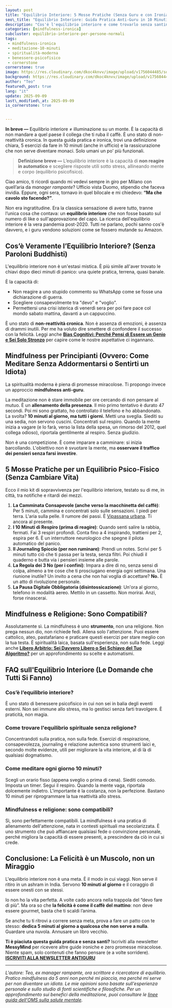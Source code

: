 ```yaml
---
layout: post
title: "Equilibrio Interiore: 5 Mosse Pratiche (Senza Guru e con Ironia)"
seo\_title: "Equilibrio Interiore: Guida Pratica Anti-Guru in 10 Minuti"
description: "Cos'è l'equilibrio interiore e come trovarlo senza santini o slogan: una guida pratica, ironica e senza dogmi per chi ha poco tempo e tanto sarcasmo."
categories: [mindfulness-ironica]
subcluster: equilibrio-interiore-per-persone-normali
tags: 
 - mindfulness-ironica 
 - meditazione-10-minuti 
 - spiritualità-moderna 
 - benessere-psicofisico
 - cornerstone
cornerstone: true
image: https://res.cloudinary.com/dkoc4knvv/image/upload/v1756044485/social\_600\_hbnbdw.jpg
background: https://res.cloudinary.com/dkoc4knvv/image/upload/v1756044484/social\_1600\_nrkirb.webp
author: "Teo"
featured\_post: true
lang: "it"
update: 2025-09-09
last\_modified\_at: 2025-09-09
is_cornerstone: true


---
```


**In breve —** Equilibrio interiore ≠ illuminazione su un monte. È la capacità di non mandare a quel paese il collega che ti ruba il caffè. È uno stato di non-reattività cronica. In questa guida pratica e ironica, trovi una definizione chiara, 5 esercizi da fare in 10 minuti (anche in ufficio) e la rassicurazione che non serve diventare monaci. Solo umani un po' più funzionali.

> **Definizione breve —** L’equilibrio interiore è la capacità di **non reagire in automatico** e scegliere risposte utili sotto stress, allineando mente e corpo (equilibrio psicofisico).

Ciao amico, ti ricordi quando mi vedevi sempre in giro per Milano con quell’aria da *manager rampante*? Ufficio vista Duomo, stipendio che faceva invidia. Eppure, ogni sera, tornavo in quel bilocale e mi chiedevo: **“Ma che cavolo sto facendo?”**.

Non era ingratitudine. Era la classica sensazione di avere tutto, tranne l’unica cosa che contava: un **equilibrio interiore** che non fosse basato sul numero di like o sull'approvazione del capo. La ricerca dell'equilibrio interiore è la vera pandemia post-2020. Tutti ne parlano, pochi sanno cos'è davvero, e i guru vendono soluzioni come se fossero mutande su Amazon.

## Cos’è Veramente l’Equilibrio Interiore? (Senza Paroloni Buddhisti)

L'equilibrio interiore non è un'estasi mistica. È più simile all'aver trovato le chiavi dopo dieci minuti di panico: una quiete pratica, terrena, quasi banale.

È la capacità di:

* Non reagire a uno stupido commento su WhatsApp come se fosse una dichiarazione di guerra.
* Scegliere consapevolmente tra "devo" e "voglio".
* Permettersi una crisi isterica di venerdì sera per poi fare pace col mondo sabato mattina, davanti a un cappuccino.

È uno stato di **non-reattività cronica**. Non è assenza di emozioni, è assenza di drammi inutili. Per me ha voluto dire smettere di confondere il successo con la felicità. Leggi anche **[Bias Cognitivi: Perché Pensi di Essere un Genio e Sei Solo Stronzo](/bias-cognitivi)** per capire come le nostre aspettative ci ingannano.

## Mindfulness per Principianti (Ovvero: Come Meditare Senza Addormentarsi o Sentirti un Idiota)

La spiritualità moderna è piena di promesse miracolose. Ti propongo invece un approccio **mindfulness anti-guru**.

La meditazione non è stare immobile per ore cercando di non pensare al mutuo. È un **allenamento della presenza**. Il mio primo tentativo è durato 47 secondi. Poi mi sono grattato, ho controllato il telefono e ho abbandonato. La svolta? **10 minuti al giorno, ma tutti i giorni.** Metti una sveglia. Siediti su una sedia, non servono cuscini. Concentrati sul respiro. Quando la mente inizia a vagare (e lo farà, verso la lista della spesa, un rimorso del 2012, quel collega odioso), riportala gentilmente al respiro. Senza giudizio.

Non è una competizione. È come imparare a camminare: si inizia barcollando. L'obiettivo non è svuotare la mente, ma **osservare il traffico dei pensieri senza farsi investire**.

## 5 Mosse Pratiche per un Equilibrio Psico-Fisico (Senza Cambiare Vita)

Ecco il mio kit di sopravvivenza per l'equilibrio interiore, testato su di me, in città, tra notifiche e ritardi dei mezzi.

1. **La Camminata Consapevole (anche verso la macchinetta del caffè)**: Per 5 minuti, cammina e concentrati solo sulle sensazioni. I piedi per terra. L'aria sulla pelle. Il rumore dei passi. È [Vipassana urbana](/vipassana-urbana/). Ti ancora al presente.
2. **I 10 Minuti di Respiro (prima di reagire)**: Quando senti salire la rabbia, fermati. Fai 3 respiri profondi. Conta fino a 4 inspirando, trattieni per 2, espira per 6. È un interruttore neurologico che spegne il pilota automatico del panico.
3. **Il Journaling Spiccio (per non ruminare)**: Prendi un notes. Scrivi per 5 minuti tutto ciò che ti passa per la testa, senza filtri. Poi chiudi il quaderno e butta via i pensieri insieme alle parole.
4. **La Regola dei 3 No (per i confini)**: Impara a dire di no, senza sensi di colpa, almeno a tre cose che ti prosciugano energia ogni settimana. Una riunione inutile? Un invito a cena che non hai voglia di accettare? **No.** È un atto di rivoluzione personale.
5. **La Pausa Digitale Obbligatoria (disintossicazione)**: Un'ora al giorno, telefono in modalità aereo. Mettilo in un cassetto. Non morirai. Anzi, forse rinascerai.

## Mindfulness e Religione: Sono Compatibili?

Assolutamente sì. La mindfulness è uno **strumento**, non una religione. Non prega nessun dio, non richiede fedi. Allena solo l'attenzione. Puoi essere cattolico, ateo, pastafariano e praticare questi esercizi per stare meglio con la tua testa. È spiritualità laica, basata sull'esperienza, non sulla fede. Leggi anche **[Libero Arbitrio: Sei Davvero Libero o Sei Schiavo del Tuo Algoritmo?](/libero-arbitrio-determinismo)** per un approfondimento su scelte e automatismi.

## FAQ sull'Equilibrio Interiore (Le Domande che Tutti Si Fanno)

### Cos’è l’equilibrio interiore?

È uno stato di benessere psicofisico in cui non sei in balia degli eventi esterni. Non sei immune allo stress, ma lo gestisci senza farti travolgere. È praticità, non magia.

### Come trovare l'equilibrio spirituale senza religione?

Concentrandoti sulla pratica, non sulla fede. Esercizi di respirazione, consapevolezza, journaling e relazione autentica sono strumenti laici e, secondo molte evidenze, utili per migliorare la vita interiore, al di là di qualsiasi dogmatismo.

### Come meditare ogni giorno 10 minuti?

Scegli un orario fisso (appena sveglio o prima di cena). Siediti comodo. Imposta un timer. Segui il respiro. Quando la mente vaga, riportala dolcemente indietro. L'importante è la costanza, non la perfezione. Bastano 10 minuti per riprogrammare la tua reattività allo stress.

### Mindfulness e religione: sono compatibili?

Sì, sono perfettamente compatibili. La mindfulness è una pratica di allenamento dell'attenzione, nata in contesti spirituali ma secolarizzata. È uno strumento che può affiancare qualsiasi fede o convinzione personale, perché migliora la capacità di essere presenti, a prescindere da ciò in cui si crede.

## Conclusione: La Felicità è un Muscolo, non un Miraggio

L'equilibrio interiore non è una meta. È il modo in cui viaggi.
Non serve il ritiro in un ashram in India. Servono **10 minuti al giorno** e il coraggio di essere onesti con se stessi.

Io non ho la vita perfetta. A volte cado ancora nella trappola del “devo fare di più”. Ma ora so che **la felicità è come il caffè del mattino**: non deve essere gourmet, basta che ti scaldi l’anima.

Se anche tu ti ritrovi a correre senza meta, prova a fare un patto con te stesso: **dedica 5 minuti al giorno a qualcosa che non serve a nulla**. Guardare una nuvola. Annusare un libro vecchio.

**Ti è piaciuta questa guida pratica e senza santi?**
Iscriviti alla newsletter **MessyMind** per ricevere altre guide ironiche e zero promesse miracolose. Niente spam, solo contenuti che fanno pensare (e a volte sorridere).
[**ISCRIVITI ALLA NEWSLETTER ANTIGURU**](https://www.messymind.blog/newsletter)

---

*L'autore: Teo, ex manager rampante, ora scrittore e ricercatore di equilibrio. Pratico mindfulness da 5 anni non perché mi piaccia, ma perché mi serve per non diventare un idiota. Le mie opinioni sono basate sull'esperienza personale e sullo studio di fonti scientifiche e filosofiche. Per un approfondimento sui benefici della meditazione, puoi consultare le [linee guida dell'OMS sulla salute mentale](https://www.who.int/news-room/fact-sheets/detail/mental-health-strengthening-our-response).*

<!-- FAQPage JSON-LD -->

<script type="application/ld+json">
{
  "@context": "https://schema.org",
  "@type": "FAQPage",
  "mainEntity": [
    {
      "@type": "Question",
      "name": "Cos\u00e8 l\u2019equilibrio interiore?",
      "acceptedAnswer": {
        "@type": "Answer",
        "text": "L\u2019equilibrio interiore \u00e8 uno stato di benessere psicofisico in cui non sei in balia degli eventi esterni. Non sei immune allo stress, ma lo gestisci senza farti travolgere. \u00c8 praticit\u00e0, non magia."
      }
    },
    {
      "@type": "Question",
      "name": "Come trovare l'equilibrio spirituale senza religione?",
      "acceptedAnswer": {
        "@type": "Answer",
        "text": "Concentrandoti sulla pratica, non sulla fede. Esercizi di respirazione, consapevolezza, journaling e relazione autentica sono strumenti laici utili per migliorare la vita interiore, al di l\u00e0 di qualsiasi dogmatismo."
      }
    },
    {
      "@type": "Question",
      "name": "Come meditare ogni giorno 10 minuti?",
      "acceptedAnswer": {
        "@type": "Answer",
        "text": "Scegli un orario fisso, siediti comodo, imposta un timer e segui il respiro. Quando la mente vaga, riportala dolcemente indietro. Conta la costanza, non la perfezione."
      }
    },
    {
      "@type": "Question",
      "name": "Mindfulness e religione: sono compatibili?",
      "acceptedAnswer": {
        "@type": "Answer",
        "text": "S\u00ec. La mindfulness \u00e8 una pratica di allenamento dell\u2019attenzione secolarizzata, compatibile con qualsiasi fede o convinzione personale."
      }
    }
  ]
}
</script>

<!-- HowTo JSON-LD -->

<script type="application/ld+json">
{
  "@context": "https://schema.org",
  "@type": "HowTo",
  "name": "Equilibrio interiore in 10 minuti: 5 mosse anti-guru",
  "description": "Cinque esercizi brevi per allenare la non-reattivit\u00e0 e migliorare l\u2019equilibrio psicofisico in contesti urbani.",
  "totalTime": "PT10M",
  "step": [
    {
      "@type": "HowToStep",
      "name": "Camminata consapevole",
      "text": "Per 5 minuti concentra l\u2019attenzione su appoggio dei piedi, aria sulla pelle e rumore dei passi."
    },
    {
      "@type": "HowToStep",
      "name": "10 minuti di respiro",
      "text": "Quando senti salire la reattivit\u00e0: inspira 4, trattieni 2, espira 6; ripeti per alcuni cicli."
    },
    {
      "@type": "HowToStep",
      "name": "Journaling spiccio",
      "text": "Scrivi per 5 minuti pensieri senza filtri, poi chiudi il quaderno per interrompere la ruminazione."
    },
    {
      "@type": "HowToStep",
      "name": "Regola dei 3 No",
      "text": "D\u00ec no a tre impegni drenanti a settimana per proteggere i confini personali."
    },
    {
      "@type": "HowToStep",
      "name": "Pausa digitale",
      "text": "Un\u2019ora al giorno in modalit\u00e0 aereo: disintossica e recupera attenzione."
    }
  ]
}
</script>
